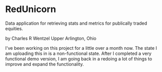 RedUnicorn
==========

Data application for retrieving stats and metrics for publically traded equities.
 
by Charles R Wentzel
Upper Arlington, Ohio

I've been working on this project for a little over a month now.  The state I am uploading this in is a non-functional state.
After I completed a very functional demo version, I am going back in a redoing a lot of things to improve and expand the functionality.

